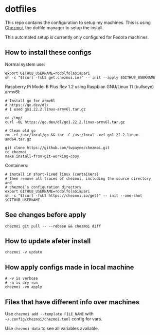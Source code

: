 # dotfiles

This repo contains the configuration to setup my machines. This is using [Chezmoi](https://chezmoi.io), the dotfile manager to setup the install.

This automated setup is currently only configured for Fedora machines.

## How to install these configs

Normal system use:

```shell
export GITHUB_USERNAME=rodolfolabiapari
sh -c "$(curl -fsLS get.chezmoi.io)" -- init --apply $GITHUB_USERNAME
```

Raspberry Pi Model B Plus Rev 1.2 using Raspbian GNU/Linux 11 (bullseye) armv6l:

```shell
# Install go for armv6l
# https://go.dev/dl/
# I used go1.22.2.linux-armv6l.tar.gz

cd /tmp/
curl -OL https://go.dev/dl/go1.22.2.linux-armv6l.tar.gz

# Clean old go
rm -rf /usr/local/go && tar -C /usr/local -xzf go1.22.2.linux-amd64.tar.gz

git clone https://github.com/twpayne/chezmoi.git
cd chezmoi
make install-from-git-working-copy
```

Containers:

```shell
# install in short-lived linux (containers)
# then remove all traces of chezmoi, including the source directory and 
# chezmoi’s configuration directory
export GITHUB_USERNAME=rodolfolabiapari
sh -c "$(curl -fsLS https://chezmoi.io/get)" -- init --one-shot $GITHUB_USERNAME
```

## See changes before apply

```shell
chezmoi git pull -- --rebase && chezmoi diff
```

## How to update afeter install

```shell
chezmoi -v update
```

## How apply configs made in local machine

```shell
# -v is verbose
# -n is dry run
chezmoi -vn apply
```

## Files that have different info over machines

Use `chezmoi add --template FILE_NAME` with `~/.config/chezmoi/chezmoi.toml` config for vars.

Use `chezmoi data` to see all variables available.
